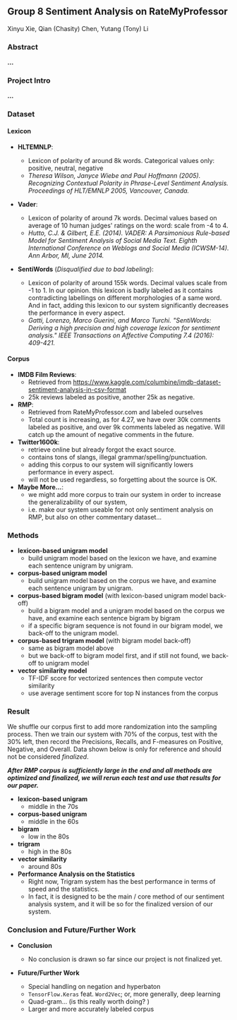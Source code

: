 ## Group 8 Sentiment Analysis on RateMyProfessor
Xinyu Xie, Qian (Chasity) Chen, Yutang (Tony) Li

### Abstract
__...__

### Project Intro
__...__

### Dataset
#### Lexicon
* __HLTEMNLP__: 
  * Lexicon of polarity of around 8k words. Categorical values only: positive, neutral, negative
  * _Theresa Wilson, Janyce Wiebe and Paul Hoffmann (2005). Recognizing Contextual Polarity in Phrase-Level Sentiment Analysis. Proceedings of HLT/EMNLP 2005, Vancouver, Canada._

* __Vader__: 
  * Lexicon of polarity of around 7k words. Decimal values based on average of 10 human judges' ratings on the word: scale from -4 to 4. 
  * _Hutto, C.J. & Gilbert, E.E. (2014). VADER: A Parsimonious Rule-based Model for Sentiment Analysis of Social Media Text. Eighth International Conference on Weblogs and Social Media (ICWSM-14). Ann Arbor, MI, June 2014._

* __SentiWords__ (_Disqualified due to bad labeling_): 
  * Lexicon of polarity of around 155k words. Decimal values scale from -1 to 1. In our opinion. this lexicon is badly labeled as it contains contradicting labellings on different morphologies of a same word. And in fact, adding this lexicon to our system significantly decreases the performance in every aspect. 
  * _Gatti, Lorenzo, Marco Guerini, and Marco Turchi. "SentiWords: Deriving a high precision and high coverage lexicon for sentiment analysis." IEEE Transactions on Affective Computing 7.4 (2016): 409-421._

#### Corpus
* __IMDB Film Reviews__: 
  * Retrieved from https://www.kaggle.com/columbine/imdb-dataset-sentiment-analysis-in-csv-format 
  * 25k reviews labeled as positive, another 25k as negative. 
* __RMP__: 
  * Retrieved from RateMyProfessor.com and labeled ourselves
  * Total count is increasing, as for 4.27, we have over 30k comments labeled as positive, and over 9k comments labeled as negative. Will catch up the amount of negative comments in the future. 
* __Twitter1600k__: 
  * retrieve online but already forgot the exact source. 
  * contains tons of slangs, illegal grammar/spelling/punctuation. 
  * adding this corpus to our system will significantly lowers performance in every aspect. 
  * will not be used regardless, so forgetting about the source is OK. 
* __Maybe More...__: 
  * we might add more corpus to train our system in order to increase the generalizability of our system, 
  * i.e. make our system useable for not only sentiment analysis on RMP, but also on other commentary dataset... 


### Methods 
* __lexicon-based unigram model__
  * build unigram model based on the lexicon we have, and examine each sentence unigram by unigram. 
* __corpus-based unigram model__
  * build unigram model based on the corpus we have, and examine each sentence unigram by unigram. 
* __corpus-based bigram model__ (with lexicon-based unigram model back-off)
  * build a bigram model and a unigram model based on the corpus we have, and examine each sentence bigram by bigram
  * if a specific bigram sequence is not found in our bigram model, we back-off to the unigram model. 
* __corpus-based trigram model__ (with bigram model back-off)
  * same as bigram model above
  * but we back-off to bigram model first, and if still not found, we back-off to unigram model
* __vector similarity model__
  * TF-IDF score for vectorized sentences then compute vector similarity
  * use average sentiment score for top N instances from the corpus

### Result
We shuffle our corpus first to add more randomization into the sampling process. Then we train our system with 70% of the corpus, test with the 30% left, then record the Precisions, Recalls, and F-measures on Positive, Negative, and Overall. Data shown below is only for reference and should not be considered _finalized_. 

**_After RMP corpus is sufficiently large in the end and all methods are optimized and finalized, we will rerun each test and use that results for our paper._**

* __lexicon-based unigram__
  * middle in the 70s
* __corpus-based unigram__ 
  * middle in the 60s
* __bigram__
  * low in the 80s 
* __trigram__
  * high in the 80s
* __vector similarity__
  * around 80s
* __Performance Analysis on the Statistics__ 
  * Right now, Trigram system has the best performance in terms of speed and the statistics. 
  * In fact, it is designed to be the main / core method of our sentiment analysis system, and it will be so for the finalized version of our system. 

### Conclusion and Future/Further Work
* __Conclusion__ 
  * No conclusion is drawn so far since our project is not finalized yet. 

* __Future/Further Work__
  * Special handling on negation and hyperbaton
  * `TensorFlow.Keras` feat. `Word2Vec`; or, more generally, deep learning
  * Quad-gram... (is this really worth doing? )
  * Larger and more accurately labeled corpus
